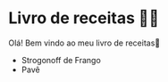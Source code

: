 # Livro de receitas :man_cook:

Olá! Bem vindo ao meu livro de receitas:wave:

- Strogonoff de Frango
- Pavê














